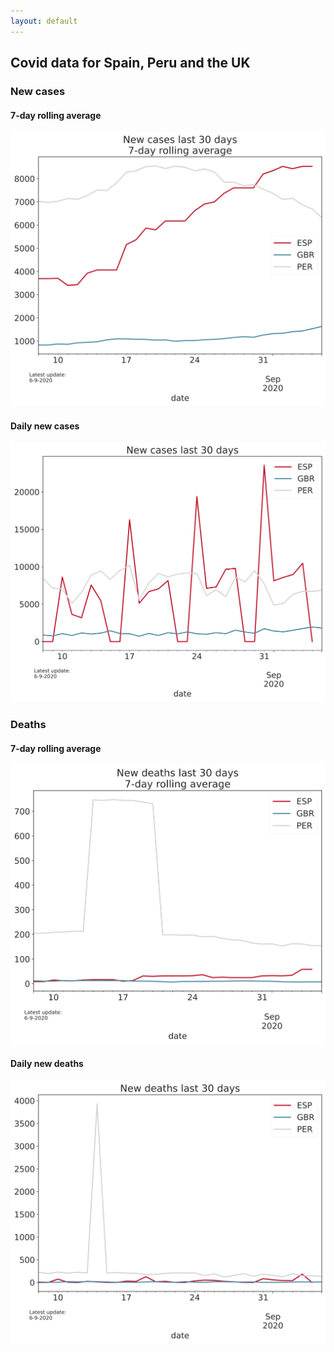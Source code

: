 ```yaml
---
layout: default
---
```


## Covid data for Spain, Peru and the UK

### New cases

#### 7-day rolling average

![daily7](https://raw.githubusercontent.com/alvaroaguirre/Projects/master/Covid/daily_cases_smooth.svg)

#### Daily new cases

![daily7](https://raw.githubusercontent.com/alvaroaguirre/Projects/master/Covid/daily_cases.svg)

### Deaths

#### 7-day rolling average

![daily7](https://raw.githubusercontent.com/alvaroaguirre/Projects/master/Covid/daily_deaths_smooth.svg)

#### Daily new deaths

![daily7](https://raw.githubusercontent.com/alvaroaguirre/Projects/master/Covid/daily_deaths.svg)